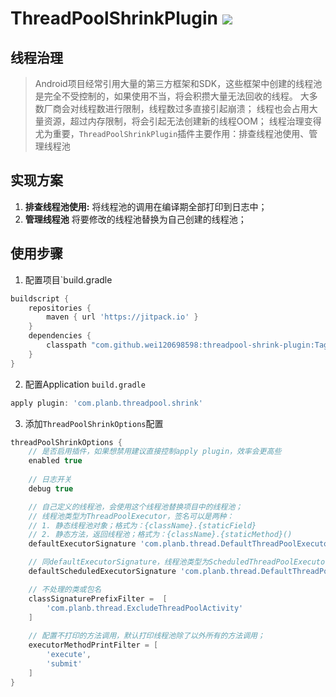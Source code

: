 # ThreadPoolShrinkPlugin [![](https://jitpack.io/v/wei120698598/threadpool-shrink-plugin.svg)](https://jitpack.io/#wei120698598/threadpool-shrink-plugin)

## 线程治理
> Android项目经常引用大量的第三方框架和SDK，这些框架中创建的线程池是完全不受控制的，如果使用不当，将会积攒大量无法回收的线程。
> 大多数厂商会对线程数进行限制，线程数过多直接引起崩溃；
> 线程也会占用大量资源，超过内存限制，将会引起无法创建新的线程OOM；
> 线程治理变得尤为重要，`ThreadPoolShrinkPlugin`插件主要作用：排查线程池使用、管理线程池

## 实现方案
1. **排查线程池使用:** 将线程池的调用在编译期全部打印到日志中；
2. **管理线程池** 将要修改的线程池替换为自己创建的线程池；

## 使用步骤
1. 配置项目`build.gradle
```groovy
buildscript {
    repositories {
        maven { url 'https://jitpack.io' }
	}
	dependencies {
        classpath "com.github.wei120698598:threadpool-shrink-plugin:Tag"
    }
}
```

2. 配置Application `build.gradle`
```groovy
apply plugin: 'com.planb.threadpool.shrink'
```

3. 添加`ThreadPoolShrinkOptions`配置
```gradle
threadPoolShrinkOptions {
    // 是否启用插件，如果想禁用建议直接控制apply plugin，效率会更高些
    enabled true
    
    // 日志开关
    debug true

    // 自己定义的线程池，会使用这个线程池替换项目中的线程池；
    // 线程池类型为ThreadPoolExecutor，签名可以是两种：
    // 1. 静态线程池对象；格式为：{className}.{staticField}
    // 2. 静态方法，返回线程池；格式为：{className}.{staticMethod}()
    defaultExecutorSignature 'com.planb.thread.DefaultThreadPoolExecutor.defaultExecutor'

    // 同defaultExecutorSignature，线程池类型为ScheduledThreadPoolExecutor;
    defaultScheduledExecutorSignature 'com.planb.thread.DefaultThreadPoolExecutor.defaultScheduledExecutor'

    // 不处理的类或包名
    classSignaturePrefixFilter =  [
        'com.planb.thread.ExcludeThreadPoolActivity'
    ]
    
    // 配置不打印的方法调用，默认打印线程池除了以外所有的方法调用；
    executorMethodPrintFilter = [
        'execute',
        'submit'
    ]
}

```
